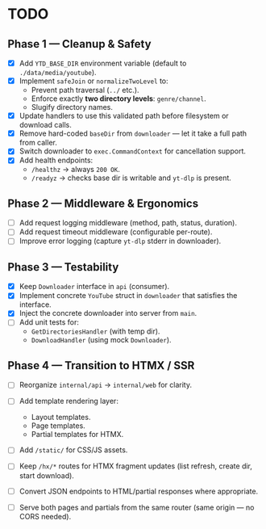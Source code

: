 # TODO

## Phase 1 — Cleanup & Safety
- [X] Add `YTD_BASE_DIR` environment variable (default to `./data/media/youtube`).
- [X] Implement `safeJoin` or `normalizeTwoLevel` to:
  - Prevent path traversal (`../` etc.).
  - Enforce exactly **two directory levels**: `genre/channel`.
  - Slugify directory names.
- [X] Update handlers to use this validated path before filesystem or download calls.
- [X] Remove hard-coded `baseDir` from `downloader` — let it take a full path from caller.
- [X] Switch downloader to `exec.CommandContext` for cancellation support.
- [X] Add health endpoints:
  - `/healthz` → always `200 OK`.
  - `/readyz` → checks base dir is writable and `yt-dlp` is present.

## Phase 2 — Middleware & Ergonomics
- [ ] Add request logging middleware (method, path, status, duration).
- [ ] Add request timeout middleware (configurable per-route).
- [ ] Improve error logging (capture `yt-dlp` stderr in downloader).

## Phase 3 — Testability
- [X] Keep `Downloader` interface in `api` (consumer).
- [X] Implement concrete `YouTube` struct in `downloader` that satisfies the interface.
- [X] Inject the concrete downloader into server from `main`.
- [ ] Add unit tests for:
  - `GetDirectoriesHandler` (with temp dir).
  - `DownloadHandler` (using mock `Downloader`).

## Phase 4 — Transition to HTMX / SSR
- [ ] Reorganize `internal/api` → `internal/web` for clarity.
- [ ] Add template rendering layer:
  - Layout templates.
  - Page templates.
  - Partial templates for HTMX.
- [ ] Add `/static/` for CSS/JS assets.
- [ ] Keep `/hx/*` routes for HTMX fragment updates (list refresh, create dir, start download).
- [ ] Convert JSON endpoints to HTML/partial responses where appropriate.
- [ ] Serve both pages and partials from the same router (same origin — no CORS needed).

